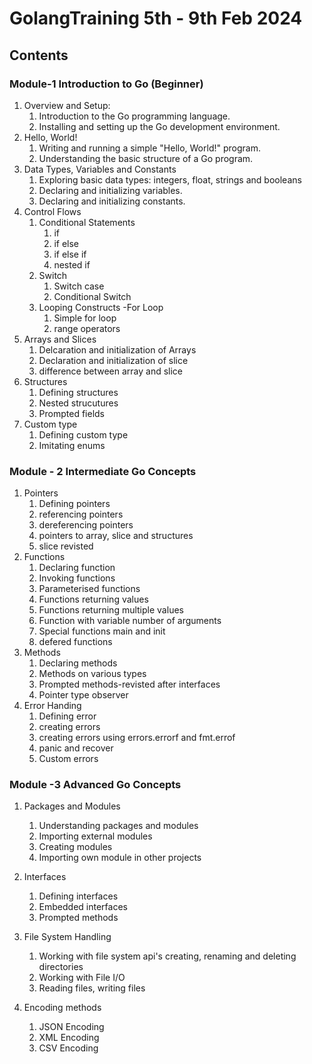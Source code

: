# GolangTraining 5th - 9th Feb 2024
## Contents

### Module-1  Introduction to Go (Beginner) 
1. Overview and Setup: 
    1. Introduction to the Go programming language. 
    2. Installing and setting up the Go development environment.
2. Hello, World! 
    1. Writing and running a simple "Hello, World!" program.
    2. Understanding the basic structure of a Go program. 
3. Data Types, Variables and Constants
    1. Exploring basic data types: integers, float, strings and booleans
    2. Declaring and initializing variables.
    3. Declaring and initializing constants.
4. Control Flows
    1. Conditional Statements
        1. if
        2. if else
        3. if else if
        4. nested if
    2. Switch
        1. Switch case
        2. Conditional Switch
    3. Looping Constructs -For Loop
        1. Simple for loop
        2. range operators
5. Arrays and Slices
    1. Delcaration and initialization of Arrays
    2. Declaration and initialization of slice
    3. difference between array and slice
6. Structures
    1. Defining structures
    2. Nested strucutures
    3. Prompted fields
7. Custom type
    1. Defining custom type
    2. Imitating enums
### Module - 2 Intermediate Go Concepts
1. Pointers
    1. Defining pointers
    2. referencing pointers
    3. dereferencing pointers
    4. pointers to array, slice and structures
    5. slice revisted
2. Functions
    1. Declaring function
    2. Invoking functions
    3. Parameterised functions
    4. Functions returning values
    5. Functions returning multiple values
    6. Function with variable number of arguments
    7. Special functions main and init
    8. defered functions
3. Methods
    1. Declaring methods
    2. Methods on various types
    3. Prompted methods-revisted after interfaces
    4. Pointer type observer
4. Error Handing
    1. Defining error
    2. creating errors
    3. creating errors using errors.errorf and fmt.errof
    4. panic and recover
    5. Custom errors
### Module -3 Advanced Go Concepts
1. Packages and Modules
    1. Understanding packages and modules
    2. Importing external modules
    3. Creating modules
    4. Importing own module in other projects
2. Interfaces
    1. Defining interfaces
    2. Embedded interfaces
    3. Prompted methods

3. File System Handling
    1. Working with file system api's creating, renaming and deleting directories
    2. Working with File I/O
    3. Reading files, writing files
4. Encoding methods
    1. JSON Encoding
    2. XML Encoding
    3. CSV Encoding

    

